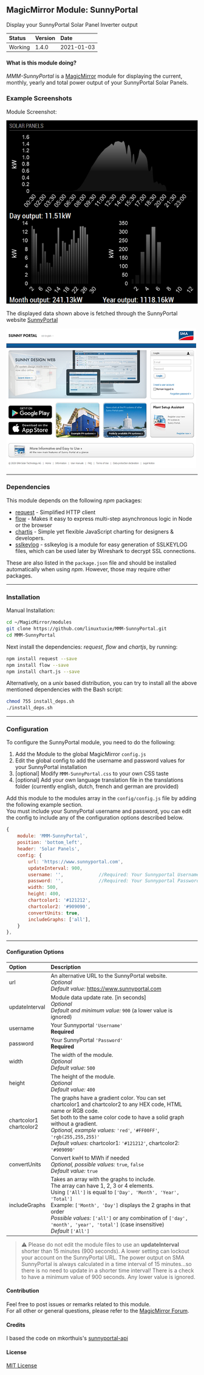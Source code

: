 ## MagicMirror Module: SunnyPortal

Display your SunnyPortal Solar Panel Inverter output

| Status | Version | Date | 
|:------- |:------- |:---- |
| Working | 1.4.0 | 2021-01-03 |

#### What is this module doing?

*MMM-SunnyPortal* is a [MagicMirror](https://github.com/MichMich/MagicMirror) module for displaying the 
current, monthly, yearly and total power output of your SunnyPortal Solar Panels. 

### Example Screenshots

Module Screenshot:

![Full](./images/SunnyPortal1.png)

The displayed data shown above is fetched through the SunnyPortal website [SunnyPortal](https://www.sunnyportal.com)

![Full](./images/SunnyPortal2.png)

---

### Dependencies

This module depends on the following *npm* packages:

* [request](https://github.com/request/request)  - Simplified HTTP client
* [flow](https://github.com/willconant/flow-js)  - Makes it easy to express multi-step asynchronous logic in Node or the browser
* [chartjs](https://github.com/chartjs/Chart.js) - Simple yet flexible JavaScript charting for designers & developers.
* [sslkeylog](https://www.npmjs.com/package/sslkeylog) - sslkeylog is a module for easy generation of SSLKEYLOG files, which can be used later by Wireshark to decrypt SSL connections.

These are also listed in the `package.json` file and should be installed automatically when using *npm*.
However, those may require other packages. 

---

### Installation

Manual Installation:

```bash
cd ~/MagicMirror/modules
git clone https://github.com/linuxtuxie/MMM-SunnyPortal.git
cd MMM-SunnyPortal
```

Next install the dependencies: *request*, *flow* and *chartjs*, by running:

```bash
npm install request --save
npm install flow --save
npm install chart.js --save

```

Alternatively, on a *unix* based distribution, you can try to install all the above mentioned dependencies with the Bash script:

```bash
chmod 755 install_deps.sh
./install_deps.sh
```

---

### Configuration 

To configure the SunnyPortal module, you need to do the following:

1. Add the Module to the global MagicMirror `config.js` 
2. Edit the global config to add the username and password values for your SunnyPortal installation
3. [optional] Modify `MMM-SunnyPortal.css` to your own CSS taste
4. [optional] Add your own language translation file in the translations folder (currently english, dutch, french and german are provided)


Add this module to the modules array in the `config/config.js` file by adding the following example section.<br>You must include your SunnyPortal username and password, you can edit the config to include any of the configuration options described below. 

```javascript
{
    module: 'MMM-SunnyPortal',
    position: 'bottom_left',
    header: 'Solar Panels',
    config: {
    	url: 'https://www.sunnyportal.com',
        updateInterval: 900,
        username: '',             //Required: Your Sunnyportal Username
        password: '',             //Required: Your Sunnyportal Password
        width: 500,
        height: 400,
        chartcolor1: '#121212',
        chartcolor2: '#909090',
        convertUnits: true,
        includeGraphs: ['all'],
    }
},
```

---

#### Configuration Options 

| Option            | Description  |
|:----------------- |:------------ | 
| url               | An alternative URL to the SunnyPortal website.<br>*Optional*<br>*Default value:* https://www.sunnyportal.com |
| updateInterval    | Module data update rate. [in seconds]<br>*Optional*<br>*Default and minimum value:* `900` (a lower value is ignored)|
| username          | Your Sunnyportal `'Username'`<br>**Required** |
| password          | Your SunnyPortal `'Password'`<br>**Required** |
| width             | The width of the module.<br>*Optional*<br>*Default value:* `500` |
| height            | The height of the module.<br>*Optional*<br>*Default value:* `400` |
| chartcolor1<br>chartcolor2 | The graphs have a gradient color. You can set chartcolor1 and chartcolor2 to any HEX code, HTML name or RGB code.<br>Set both to the same color code to have a solid graph without a gradient.<br>*Optional, example values:* `'red'`, `'#FF00FF'`, `'rgb(255,255,255)'`<br>*Default values:* chartcolor1: `'#121212'`, chartcolor2: `'#909090'` |
| convertUnits      | Convert kwH to MWh if needed<br>*Optional, possible values:* `true`, `false`<br>*Default value:* `true` |
| includeGraphs     | Takes an array with the graphs to include.<br>The array can have 1, 2, 3 or 4 elements.<br>Using `['All']` is equal to `['Day', 'Month', 'Year', 'Total']`<br>Example: `['Month', 'Day']` displays the 2 graphs in that order<br>*Possible values:* `['all']` or any combination of `['day', 'month', 'year', 'total']` (case insensitive)<br>*Default* `['All']`|

> :warning: Please do not edit the module files to use an **updateInterval** shorter than 15 minutes (900 seconds).
> A lower setting can lockout your account on the SunnyPortal URL. The power output on SMA SunnyPortal is always
> calculated in a time interval of 15 minutes...so there is no need to update in a shorter time interval!
> There is a check to have a minimum value of 900 seconds. Any lower value is ignored.

#### Contribution

Feel free to post issues or remarks related to this module.  
For all other or general questions, please refer to the [MagicMirror Forum](https://forum.magicmirror.builders/).

#### Credits
I based the code on mkorthuis's [sunnyportal-api](https://github.com/mkorthuis/sunnyportal-api/)

#### License 

[MIT License](https://github.com/linuxtuxie/MMM-SunnyPortal/blob/master/LICENSE) 

